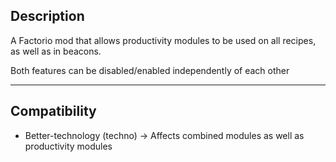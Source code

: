 Description
--
A Factorio mod that allows productivity modules to be used on all recipes, as well as in beacons.

Both features can be disabled/enabled independently of each other

---

Compatibility
--
- Better-technology (techno)
-> Affects combined modules as well as productivity modules
